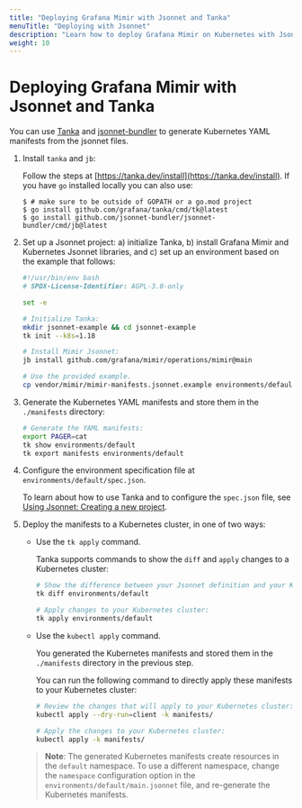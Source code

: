 ```yaml
---
title: "Deploying Grafana Mimir with Jsonnet and Tanka"
menuTitle: "Deploying with Jsonnet"
description: "Learn how to deploy Grafana Mimir on Kubernetes with Jsonnet and Tanka."
weight: 10
---
```


# Deploying Grafana Mimir with Jsonnet and Tanka

You can use [Tanka](https://tanka.dev/) and [jsonnet-bundler](https://github.com/jsonnet-bundler/jsonnet-bundler) to generate Kubernetes YAML manifests from the jsonnet files.

1. Install `tanka` and `jb`:

    Follow the steps at [https://tanka.dev/install](https://tanka.dev/install). If you have `go` installed locally you can also use:

    ```console
    $ # make sure to be outside of GOPATH or a go.mod project
    $ go install github.com/grafana/tanka/cmd/tk@latest
    $ go install github.com/jsonnet-bundler/jsonnet-bundler/cmd/jb@latest
    ```

1. Set up a Jsonnet project: a) initialize Tanka, b) install Grafana Mimir and Kubernetes Jsonnet libraries, and c) set up an environment based on the example that follows:

    <!-- prettier-ignore-start -->
    [embedmd]:# (../../../../../operations/mimir/getting-started.sh)
    ```sh
    #!/usr/bin/env bash
    # SPDX-License-Identifier: AGPL-3.0-only

    set -e

    # Initialize Tanka:
    mkdir jsonnet-example && cd jsonnet-example
    tk init --k8s=1.18

    # Install Mimir Jsonnet:
    jb install github.com/grafana/mimir/operations/mimir@main

    # Use the provided example.
    cp vendor/mimir/mimir-manifests.jsonnet.example environments/default/main.jsonnet
    ```
    <!-- prettier-ignore-end -->

1. Generate the Kubernetes YAML manifests and store them in the `./manifests` directory:

    <!-- prettier-ignore-start -->
    ```sh
    # Generate the YAML manifests:
    export PAGER=cat
    tk show environments/default
    tk export manifests environments/default
    ```
    <!-- prettier-ignore-end -->

1. Configure the environment specification file at `environments/default/spec.json`.

    To learn about how to use Tanka and to configure the `spec.json` file, see [Using Jsonnet: Creating a new project](https://tanka.dev/tutorial/jsonnet).

1. Deploy the manifests to a Kubernetes cluster, in one of two ways:
    - Use the `tk apply` command.

      Tanka supports commands to show the `diff` and `apply` changes to a Kubernetes cluster:

      ```sh
      # Show the difference between your Jsonnet definition and your Kubernetes cluster:
      tk diff environments/default

      # Apply changes to your Kubernetes cluster:
      tk apply environments/default
      ```
    - Use the `kubectl apply` command.

      You generated the Kubernetes manifests and stored them in the `./manifests` directory in the previous step.
      
      You can run the following command to directly apply these manifests to your Kubernetes cluster:

      ```sh
      # Review the changes that will apply to your Kubernetes cluster:
      kubectl apply --dry-run=client -k manifests/

      # Apply the changes to your Kubernetes cluster:
      kubectl apply -k manifests/
      ```

    > **Note**: The generated Kubernetes manifests create resources in the `default` namespace. To use a different namespace, change the `namespace` configuration option in the `environments/default/main.jsonnet` file, and re-generate the Kubernetes manifests.
